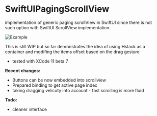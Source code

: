# SwiftUIPagingScrollView
implementation of generic paging scrollView in SwiftUI since there is not such option with SwiftUI ScrollView implementation

![Example](https://github.com/izakpavel/SwiftUIPagingScrollView/blob/master/exampleRotation.gif)

This is still WIP but so far demonstrates the idea of using Hstack as a container and modifing the items offset based on the drag gesture

* tested with XCode 11 beta 7

**Recent changes:**
* Buttons can be now embedded into scrollview
* Prepared binding to get active page index
* taking dragging velicoty into account - fast scrolling is more fluid

**Todo:**
* cleaner interface

